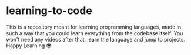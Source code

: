# learning-to-code

This is a repository meant for learning programming languages, made in such a way that you could learn everything from the codebase itself. 
You won't need any videos after that. learn the language and jump to projects. 
Happy Learning 😎
